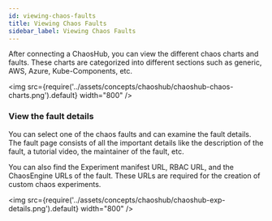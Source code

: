 ```yaml
---
id: viewing-chaos-faults
title: Viewing Chaos Faults
sidebar_label: Viewing Chaos Faults
---
```


After connecting a ChaosHub, you can view the different chaos charts and faults. These charts are categorized into different sections such as generic, AWS, Azure, Kube-Components, etc.

<img src={require('../assets/concepts/chaoshub/chaoshub-chaos-charts.png').default} width="800" />

### View the fault details

You can select one of the chaos faults and can examine the fault details. The fault page consists of all the important details like the description of the fault, a tutorial video, the maintainer of the fault, etc.

You can also find the Experiment manifest URL, RBAC URL, and the ChaosEngine URLs of the fault.
These URLs are required for the creation of custom chaos experiments.

<img src={require('../assets/concepts/chaoshub/chaoshub-exp-details.png').default} width="800" />
